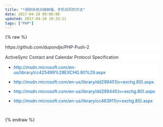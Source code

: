 ```yaml
---
title: "*调研系统对接邮箱、手机日历的方法"
date: 2017-04-28 09:00:00
updated: 2017-04-28 10:33:11
tags: ["PHP"]
---
```

{% raw %}
<p style="box-sizing: border-box; margin-top: 16px; margin-bottom: 16px; color: rgb(36, 41, 46); font-family: -apple-system, BlinkMacSystemFont, &#39;Segoe UI&#39;, Helvetica, Arial, sans-serif, &#39;Apple Color Emoji&#39;, &#39;Segoe UI Emoji&#39;, &#39;Segoe UI Symbol&#39;; font-variant-ligatures: normal; orphans: 2; white-space: normal; widows: 2; background-color: rgb(255, 255, 255);">https://github.com/dupondje/PHP-Push-2</p><p style="box-sizing: border-box; margin-top: 16px; margin-bottom: 16px; color: rgb(36, 41, 46); font-family: -apple-system, BlinkMacSystemFont, &#39;Segoe UI&#39;, Helvetica, Arial, sans-serif, &#39;Apple Color Emoji&#39;, &#39;Segoe UI Emoji&#39;, &#39;Segoe UI Symbol&#39;; font-variant-ligatures: normal; orphans: 2; white-space: normal; widows: 2; background-color: rgb(255, 255, 255);">ActiveSync Contact and Calendar Protocol Specification</p><ul style="box-sizing: border-box; padding-left: 2em; color: rgb(36, 41, 46); font-family: -apple-system, BlinkMacSystemFont, &#39;Segoe UI&#39;, Helvetica, Arial, sans-serif, &#39;Apple Color Emoji&#39;, &#39;Segoe UI Emoji&#39;, &#39;Segoe UI Symbol&#39;; font-variant-ligatures: normal; orphans: 2; white-space: normal; widows: 2; background-color: rgb(255, 255, 255);" class=" list-paddingleft-2"><li><p><a href="http://msdn.microsoft.com/en-us/library/cc425499%28EXCHG.80%29.aspx" style="box-sizing: border-box; background-color: transparent; color: rgb(3, 102, 214); text-decoration: none;">http://msdn.microsoft.com/en-us/library/cc425499%28EXCHG.80%29.aspx</a></p></li><li><p><a href="http://msdn.microsoft.com/en-us/library/dd299451(v=exchg.80).aspx" style="box-sizing: border-box; background-color: transparent; color: rgb(3, 102, 214); text-decoration: none;">http://msdn.microsoft.com/en-us/library/dd299451(v=exchg.80).aspx</a></p></li><li><p><a href="http://msdn.microsoft.com/en-us/library/dd299440(v=exchg.80).aspx" style="box-sizing: border-box; background-color: transparent; color: rgb(3, 102, 214); text-decoration: none;">http://msdn.microsoft.com/en-us/library/dd299440(v=exchg.80).aspx</a></p></li><li><p><a href="http://msdn.microsoft.com/en-us/library/cc463911(v=exchg.80).aspx" style="box-sizing: border-box; background-color: transparent; color: rgb(3, 102, 214); text-decoration: none;">http://msdn.microsoft.com/en-us/library/cc463911(v=exchg.80).aspx</a></p></li></ul><p><br/></p>
{% endraw %}
